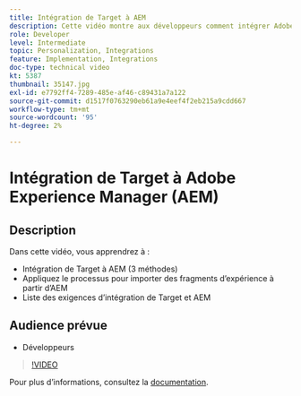 ```yaml
---
title: Intégration de Target à AEM
description: Cette vidéo montre aux développeurs comment intégrer Adobe Target à AEM (3 méthodes). Les développeurs apprendront comment appliquer le processus pour importer des fragments d’expérience d’AEM, ainsi que pour connaître les exigences d’intégration de Target et d’AEM.
role: Developer
level: Intermediate
topic: Personalization, Integrations
feature: Implementation, Integrations
doc-type: technical video
kt: 5387
thumbnail: 35147.jpg
exl-id: e7792ff4-7289-485e-af46-c89431a7a122
source-git-commit: d1517f0763290eb61a9e4eef4f2eb215a9cdd667
workflow-type: tm+mt
source-wordcount: '95'
ht-degree: 2%

---
```


# Intégration de Target à Adobe Experience Manager (AEM)

## Description

Dans cette vidéo, vous apprendrez à :

* Intégration de Target à AEM (3 méthodes)
* Appliquez le processus pour importer des fragments d’expérience à partir d’AEM
* Liste des exigences d’intégration de Target et AEM

## Audience prévue

* Développeurs

>[!VIDEO](https://video.tv.adobe.com/v/35147/?quality=12)

Pour plus d’informations, consultez la [documentation](https://experienceleague.adobe.com/docs/target/using/experiences/offers/aem-experience-fragments.html?lang=en).
